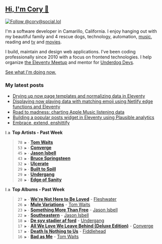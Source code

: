 ## [Hi, I'm Cory 👋](https://coryd.dev)

[![Follow @cory@social.lol](https://img.shields.io/mastodon/follow/109606224363698309?domain=https%3A%2F%2Fsocial.lol&style=for-the-badge&logo=Mastodon&logoColor=white&labelColor=6364FF)](https://social.lol/@cory)

I'm a software developer in Camarillo, California. I enjoy hanging out with my beautiful family and 4 rescue dogs, technology, automation, <a href="https://www.last.fm/user/cdrn_" target="_blank" rel="noopener noreferrer">music</a>, reading and <a href="https://trakt.tv/users/cdransf" target="_blank" rel="noopener noreferrer">tv</a> and <a href="https://letterboxd.com/cdme" target="_blank" rel="noopener noreferrer">movies</a>.

I build, maintain and design web applications. I've been coding professionally since 2010 with a focus on frontend technologies. I help organize [the Eleventy Meetup](https://11tymeetup.dev/) and mentor for [Underdog Devs](https://www.underdogdevs.org/).

[See what I'm doing now.](https://coryd.dev/now)

### My latest posts
<!-- BLOGPOSTS:START -->
- [Drying up now page templates and normalizing data in Eleventy](https://coryd.dev/posts/2023/drying-up-now-page-templates-eleventy/)
- [Displaying now playing data with matching emoji using Netlify edge functions and Eleventy](https://coryd.dev/posts/2023/now-playing-eleventy-netlify-edge-functions-emoji/)
- [Road to madness: charting Apple Music listening data](https://coryd.dev/posts/2023/road-to-madness-apple-music-charts/)
- [Building a popular posts widget in Eleventy using Plausible analytics](https://coryd.dev/posts/2023/popular-posts-widget-using-eleventy-plausible/)
- [Embrace, extend, enshittify](https://coryd.dev/posts/2023/embrace-extend-enshittify/)
<!-- BLOGPOSTS:END -->

<!--START_LASTFM_ARTISTS:{"period": "7day", "rows": 8}-->
<a href="https://last.fm" target="_blank"><img src="https://user-images.githubusercontent.com/17434202/215290617-e793598d-d7c9-428f-9975-156db1ba89cc.svg" alt="Last.fm Logo" width="18" height="13"/></a> **Top Artists - Past Week**

> `78 ▶️` ∙ **[Tom Waits](https://www.last.fm/music/Tom+Waits)**<br/>
> `53 ▶️` ∙ **[Converge](https://www.last.fm/music/Converge)**<br/>
> `45 ▶️` ∙ **[Jason Isbell](https://www.last.fm/music/Jason+Isbell)**<br/>
> `43 ▶️` ∙ **[Bruce Springsteen](https://www.last.fm/music/Bruce+Springsteen)**<br/>
> `32 ▶️` ∙ **[Ulcerate](https://www.last.fm/music/Ulcerate)**<br/>
> `29 ▶️` ∙ **[Built to Spill](https://www.last.fm/music/Built+to+Spill)**<br/>
> `29 ▶️` ∙ **[Undergang](https://www.last.fm/music/Undergang)**<br/>
> `28 ▶️` ∙ **[Edge of Sanity](https://www.last.fm/music/Edge+of+Sanity)**<br/>
<!--END_LASTFM_ARTISTS-->

<!--START_LASTFM_ALBUMS:{"period": "7day", "rows": 8}-->
<a href="https://last.fm" target="_blank"><img src="https://user-images.githubusercontent.com/17434202/215290617-e793598d-d7c9-428f-9975-156db1ba89cc.svg" alt="Last.fm Logo" width="18" height="13"/></a> **Top Albums - Past Week**

> `27 ▶️` ∙ **[We're Not Here to Be Loved](https://www.last.fm/music/Fleshwater/We%27re+Not+Here+to+Be+Loved)** - [Fleshwater](https://www.last.fm/music/Fleshwater)<br/>
> `26 ▶️` ∙ **[Mule Variations](https://www.last.fm/music/Tom+Waits/Mule+Variations)** - [Tom Waits](https://www.last.fm/music/Tom+Waits)<br/>
> `23 ▶️` ∙ **[Something More Than Free](https://www.last.fm/music/Jason+Isbell/Something+More+Than+Free)** - [Jason Isbell](https://www.last.fm/music/Jason+Isbell)<br/>
> `22 ▶️` ∙ **[Southeastern](https://www.last.fm/music/Jason+Isbell/Southeastern)** - [Jason Isbell](https://www.last.fm/music/Jason+Isbell)<br/>
> `18 ▶️` ∙ **[De syv stadier af ford](https://www.last.fm/music/Undergang/De+syv+stadier+af+ford)** - [Undergang](https://www.last.fm/music/Undergang)<br/>
> `17 ▶️` ∙ **[All We Love We Leave Behind (Deluxe Edition)](https://www.last.fm/music/Converge/All+We+Love+We+Leave+Behind+(Deluxe+Edition))** - [Converge](https://www.last.fm/music/Converge)<br/>
> `17 ▶️` ∙ **[Death Is Nothing to Us](https://www.last.fm/music/Fiddlehead/Death+Is+Nothing+to+Us)** - [Fiddlehead](https://www.last.fm/music/Fiddlehead)<br/>
> `16 ▶️` ∙ **[Bad as Me](https://www.last.fm/music/Tom+Waits/Bad+as+Me)** - [Tom Waits](https://www.last.fm/music/Tom+Waits)<br/>
<!--END_LASTFM_ALBUMS-->
